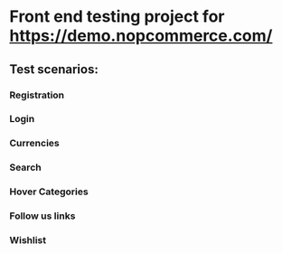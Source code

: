 # Front end testing project for https://demo.nopcommerce.com/

## Test scenarios: 
### Registration
### Login
### Currencies
### Search
### Hover Categories
### Follow us links
### Wishlist
